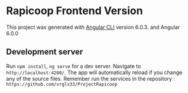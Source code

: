 # Rapicoop Frontend Version

This project was generated with [Angular CLI](https://github.com/angular/angular-cli) version 6.0.3. and Angular 6.0.0

## Development server

Run `npm install`, `ng serve` for a dev server. Navigate to `http://localhost:4200/`. The app will automatically reload if you change any of the source files.
Remember run the services in the repository : `https://github.com/vrglx33/ProjectRapicoop`




